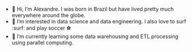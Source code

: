 - 👋 Hi, I’m Alexandre. I was born in Brazil but have lived pretty much everywhere around the globe.
- 👀 I’m interested in data science and data engineering. I also love to surf :surf: and play soccer :soccer: 
- 🌱 I’m currently learning some data warehousing and ETL processing using parallel computing.

<!---
alexmondaini/alexmondaini is a ✨ special ✨ repository because its `README.md` (this file) appears on your GitHub profile.
You can click the Preview link to take a look at your changes.
--->
